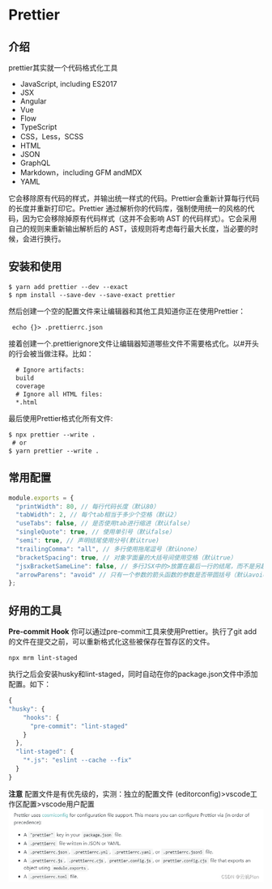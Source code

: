# Prettier
## 介绍
prettier其实就一个代码格式化工具

- JavaScript, including ES2017
- JSX
- Angular
- Vue
- Flow
- TypeScript
- CSS，Less，SCSS
- HTML
- JSON
- GraphQL
- Markdown，including GFM andMDX
- YAML

它会移除原有代码的样式，并输出统一样式的代码。Prettier会重新计算每行代码的长度并重新打印它。Prettier 通过解析你的代码库，强制使用统一的风格的代码，因为它会移除掉原有代码样式（这并不会影响 AST 的代码样式）。它会采用自己的规则来重新输出解析后的 AST，该规则将考虑每行最大长度，当必要的时候，会进行换行。

## 安装和使用
````shell
$ yarn add prettier --dev --exact
$ npm install --save-dev --save-exact prettier
````
 然后创建一个空的配置文件来让编辑器和其他工具知道你正在使用Prettier：
````shell
 echo {}> .prettierrc.json
 ````

接着创建一个.prettierignore文件让编辑器知道哪些文件不需要格式化。以#开头的行会被当做注释。比如：
```` shell
  # Ignore artifacts:
  build
  coverage
  # Ignore all HTML files:
  *.html
````

 最后使用Prettier格式化所有文件:
 ```` shell
 $ npx prettier --write .
  # or
 $ yarn prettier --write .
 ````

## 常用配置
````js
module.exports = { 
  "printWidth": 80, // 每行代码长度（默认80）
  "tabWidth": 2, // 每个tab相当于多少个空格（默认2）
  "useTabs": false, // 是否使用tab进行缩进（默认false）
  "singleQuote": true, // 使用单引号（默认false）
  "semi": true, // 声明结尾使用分号(默认true)
  "trailingComma": "all", // 多行使用拖尾逗号（默认none）
  "bracketSpacing": true, // 对象字面量的大括号间使用空格（默认true）
  "jsxBracketSameLine": false, // 多行JSX中的>放置在最后一行的结尾，而不是另起一行（默认false）
  "arrowParens": "avoid" // 只有一个参数的箭头函数的参数是否带圆括号（默认avoid）
};
````

 ## 好用的工具
 **Pre-commit Hook**
​ 你可以通过pre-commit工具来使用Prettier。执行了git add的文件在提交之前，可以重新格式化这些被保存在暂存区的文件。
````shell
npx mrm lint-staged
````
​执行之后会安装husky和lint-staged，同时自动在你的package.json文件中添加配置。如下：
````js
{
"husky": {
    "hooks": {
      "pre-commit": "lint-staged"
    }
  },
  "lint-staged": {
    "*.js": "eslint --cache --fix"
  }
}
````

**注意** 配置文件是有优先级的，实测：独立的配置文件 (editorconfig)>vscode工作区配置>vscode用户配置
![Alt text](image-1.png)